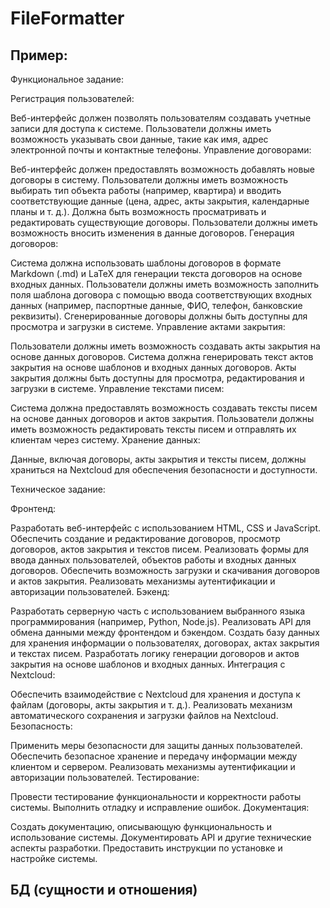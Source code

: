 # FileFormatter

## Пример:

Функциональное задание:

Регистрация пользователей:

Веб-интерфейс должен позволять пользователям создавать учетные записи для доступа к системе.
Пользователи должны иметь возможность указывать свои данные, такие как имя, адрес электронной почты и контактные телефоны.
Управление договорами:

Веб-интерфейс должен предоставлять возможность добавлять новые договоры в систему.
Пользователи должны иметь возможность выбирать тип объекта работы (например, квартира) и вводить соответствующие данные (цена, адрес, акты закрытия, календарные планы и т. д.).
Должна быть возможность просматривать и редактировать существующие договоры.
Пользователи должны иметь возможность вносить изменения в данные договоров.
Генерация договоров:

Система должна использовать шаблоны договоров в формате Markdown (.md) и LaTeX для генерации текста договоров на основе входных данных.
Пользователи должны иметь возможность заполнить поля шаблона договора с помощью ввода соответствующих входных данных (например, паспортные данные, ФИО, телефон, банковские реквизиты).
Сгенерированные договоры должны быть доступны для просмотра и загрузки в системе.
Управление актами закрытия:

Пользователи должны иметь возможность создавать акты закрытия на основе данных договоров.
Система должна генерировать текст актов закрытия на основе шаблонов и входных данных договоров.
Акты закрытия должны быть доступны для просмотра, редактирования и загрузки в системе.
Управление текстами писем:

Система должна предоставлять возможность создавать тексты писем на основе данных договоров и актов закрытия.
Пользователи должны иметь возможность редактировать тексты писем и отправлять их клиентам через систему.
Хранение данных:

Данные, включая договоры, акты закрытия и тексты писем, должны храниться на Nextcloud для обеспечения безопасности и доступности.


Техническое задание:

Фронтенд:

Разработать веб-интерфейс с использованием HTML, CSS и JavaScript.
Обеспечить создание и редактирование договоров, просмотр договоров, актов закрытия и текстов писем.
Реализовать формы для ввода данных пользователей, объектов работы и входных данных договоров.
Обеспечить возможность загрузки и скачивания договоров и актов закрытия.
Реализовать механизмы аутентификации и авторизации пользователей.
Бэкенд:

Разработать серверную часть с использованием выбранного языка программирования (например, Python, Node.js).
Реализовать API для обмена данными между фронтендом и бэкендом.
Создать базу данных для хранения информации о пользователях, договорах, актах закрытия и текстах писем.
Разработать логику генерации договоров и актов закрытия на основе шаблонов и входных данных.
Интеграция с Nextcloud:

Обеспечить взаимодействие с Nextcloud для хранения и доступа к файлам (договоры, акты закрытия и т. д.).
Реализовать механизм автоматического сохранения и загрузки файлов на Nextcloud.
Безопасность:

Применить меры безопасности для защиты данных пользователей.
Обеспечить безопасное хранение и передачу информации между клиентом и сервером.
Реализовать механизмы аутентификации и авторизации пользователей.
Тестирование:

Провести тестирование функциональности и корректности работы системы.
Выполнить отладку и исправление ошибок.
Документация:

Создать документацию, описывающую функциональность и использование системы.
Документировать API и другие технические аспекты разработки.
Предоставить инструкции по установке и настройке системы.

## БД (сущности и отношения)
